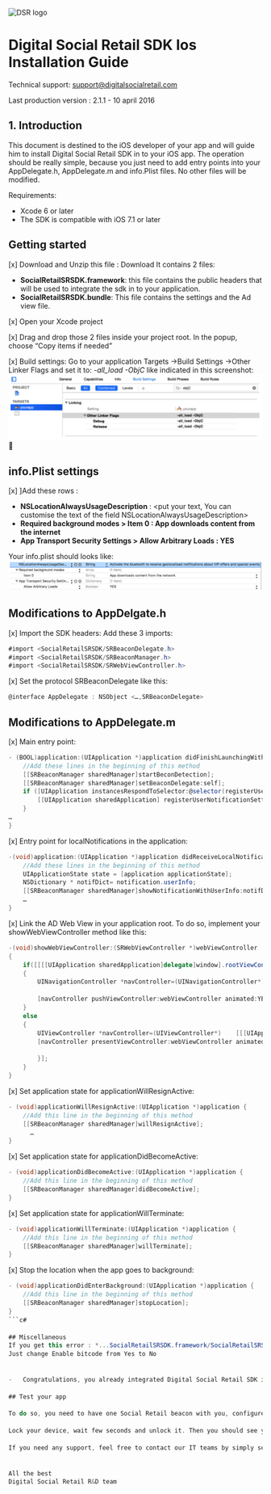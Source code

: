 ![DSR logo](http://cloud.digitalsocialretail.com/img/logo-long-v2.png)

# Digital Social Retail SDK Ios Installation Guide
Technical support: support@digitalsocialretail.com

Last production version : 2.1.1 - 10 april 2016


## 1. Introduction

This document is destined to the iOS developer of your app and will guide him to install Digital Social Retail SDK in to your iOS app. The operation should be really simple, because you just need to add entry points into your AppDelegate.h, AppDelegate.m and info.Plist files. No other files will be modified.

Requirements: 
  - Xcode 6 or later
  - The SDK is compatible with iOS 7.1 or later

## Getting started

[x] Download and Unzip this file : <a>Download</a>
It contains 2 files:
- **SocialRetailSRSDK.framework**: this file contains the public headers that will be used to integrate the sdk in to your application.
- **SocialRetailSRSDK.bundle**: This file contains the settings and the Ad view file.

[x] Open your Xcode project

[x] Drag and drop those 2 files inside your project root. In the popup, choose “Copy items if needed”

[x] Build settings: Go to your application Targets ->Build Settings ->Other Linker Flags and set it to: *-all_load -ObjC* like indicated in this screenshot:
![DSR build settings](res/build-settings.png)

## info.Plist settings

[x] ]Add these rows :

- **NSLocationAlwaysUsageDescription** : <put your text, You can customise the text of the field NSLocationAlwaysUsageDescription>
- **Required background modes > Item 0 : App downloads content from the internet**
- **App Transport Security Settings > Allow Arbitrary Loads : YES**

Your info.plist should looks like:
![DSR build settings](res/info-plist.png)







## Modifications to AppDelgate.h

[x] Import the SDK headers: Add these 3 imports:

```c#
#import <SocialRetailSRSDK/SRBeaconDelegate.h>
#import <SocialRetailSRSDK/SRBeaconManager.h>
#import <SocialRetailSRSDK/SRWebViewController.h>
```

[x] Set the protocol SRBeaconDelegate like this:
```c#
@interface AppDelegate : NSObject <…,SRBeaconDelegate>
```

## Modifications to AppDelegate.m


[x] Main entry point:

```c#
- (BOOL)application:(UIApplication *)application didFinishLaunchingWithOptions:(NSDictionary *)launchOptions {
    //Add these lines in the beginning of this method
    [[SRBeaconManager sharedManager]startBeconDetection];
    [[SRBeaconManager sharedManager]setBeaconDelegate:self];
    if ([UIApplication instancesRespondToSelector:@selector(registerUserNotificationSettings:)]) {
        [[UIApplication sharedApplication] registerUserNotificationSettings:[UIUserNotificationSettings settingsForTypes:UIUserNotificationTypeAlert|UIUserNotificationTypeSound categories:nil]];
    }
…
}
```


[x] Entry point for localNotifications in the application:

```c#
-(void)application:(UIApplication *)application didReceiveLocalNotification:(UILocalNotification *)notification {
    //Add these lines in the beginning of this method    
    UIApplicationState state = [application applicationState];
    NSDictionary * notifDict= notification.userInfo;
    [[SRBeaconManager sharedManager]showNotificationWithUserInfo:notifDict state:state];
    …
}
```

[x] Link the AD Web View in your application root. To do so, implement your showWebViewController method like this:

```c#
-(void)showWebViewController:(SRWebViewController *)webViewController
{
    if([[[[UIApplication sharedApplication]delegate]window].rootViewController isKindOfClass:[UINavigationController class]])
    {
        UINavigationController *navController=(UINavigationController*)    [[[UIApplication sharedApplication]delegate]window].rootViewController;
        
        [navController pushViewController:webViewController animated:YES];
    }
    else
    {
        UIViewController *navController=(UIViewController*)    [[[UIApplication sharedApplication]delegate]window].rootViewController;
        [navController presentViewController:webViewController animated:YES completion:^{
            
        }];
    }
}
```

[x] Set application state for applicationWillResignActive:

```c#
- (void)applicationWillResignActive:(UIApplication *)application {
    //Add this line in the beginning of this method
    [[SRBeaconManager sharedManager]willResignActive];
      …
}
```

[x] Set application state for applicationDidBecomeActive:

```c#
- (void)applicationDidBecomeActive:(UIApplication *)application {
    //Add this line in the beginning of this method
    [[SRBeaconManager sharedManager]didBecomeActive];
}
```

[x] Set application state for applicationWillTerminate:

```c#
- (void)applicationWillTerminate:(UIApplication *)application {
    //Add this line in the beginning of this method    
    [[SRBeaconManager sharedManager]willTerminate];
}
```

[x] Stop the location when the app goes to background:

```c#
- (void)applicationDidEnterBackground:(UIApplication *)application {
    //Add this line in the beginning of this method    
    [[SRBeaconManager sharedManager]stopLocation];
}
```c#

## Miscellaneous
If you get this error : *...SocialRetailSRSDK.framework/SocialRetailSRSDK(WebServiceManager.o)' does not contain bitcode*, You must rebuild it with bitcode enabled (Xcode setting ENABLE_BITCODE), obtain an updated library from the vendor, or disable bitcode for this target. for architecture arm64 clang: error: linker command failed with exit code 1 (use -v to see invocation)
Just change Enable bitcode from Yes to No


-   Congratulations, you already integrated Digital Social Retail SDK in to your application.   -

## Test your app

To do so, you need to have one Social Retail beacon with you, configured with a notification message, near your device. Make sure to have internet connexion in your device and Bluetooth activated. Launch your app, accept to receive notifications and after 1-5 seconds, you should receive the notification. Then tap on ok and you should see the Ad in full screen. Tap on the button “<” in the header and the Ad should disappear.

Lock your device, wait few seconds and unlock it. Then you should see your app icon in the bottom left of the screen. You can now close the app.

If you need any support, feel free to contact our IT teams by simply sending them a email to support@digitalsocialretail.com or calling this number: +33(0)1 73 54 75 00


All the best
Digital Social Retail R&D team

